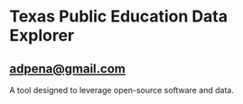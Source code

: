 # Texas Public Education Data Explorer

## adpena@gmail.com

A tool designed to leverage open-source software and data.
